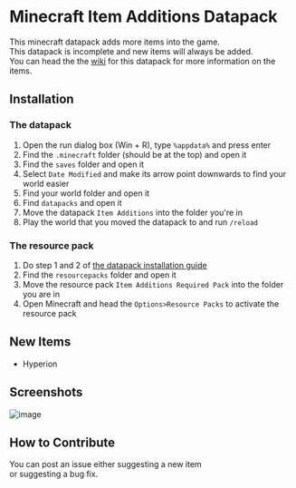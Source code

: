 # Minecraft Item Additions Datapack
This minecraft datapack adds more items into the game.  
This datapack is incomplete and new items will always be added.  
You can head the the [wiki](https://github.com/BSOD-Master/Minecraft-Item-Additions-Datapack/wiki) for this datapack for more information on the items.

## Installation
### The datapack
1. Open the run dialog box (Win + R), type `%appdata%` and press enter
2. Find the `.minecraft` folder (should be at the top) and open it
3. Find the `saves` folder and open it
4. Select `Date Modified` and make its arrow point downwards to find your world easier
5. Find your world folder and open it
6. Find `datapacks` and open it
7. Move the datapack `Item Additions` into the folder you're in
8. Play the world that you moved the datapack to and run `/reload`

### The resource pack
1. Do step 1 and 2 of [the datapack installation guide](#the-datapack)
2. Find the `resourcepacks` folder and open it
3. Move the resource pack `Item Additions Required Pack` into the folder you are in
4. Open Minecraft and head the `Options>Resource Packs` to activate the resource pack

## New Items
- Hyperion

## Screenshots
![image](https://user-images.githubusercontent.com/82794982/128579225-7d80e25a-127a-4283-8510-3a4597d22ab9.png)

## How to Contribute
You can post an issue either suggesting a new item  
or suggesting a bug fix.
